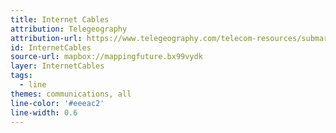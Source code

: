 ```yaml
---
title: Internet Cables
attribution: Telegeography
attribution-url: https://www.telegeography.com/telecom-resources/submarine-cable-map/index.html
id: InternetCables
source-url: mapbox://mappingfuture.bx99vydk
layer: InternetCables
tags:
  - line
themes: communications, all
line-color: '#eeeac2'
line-width: 0.6
---
```

